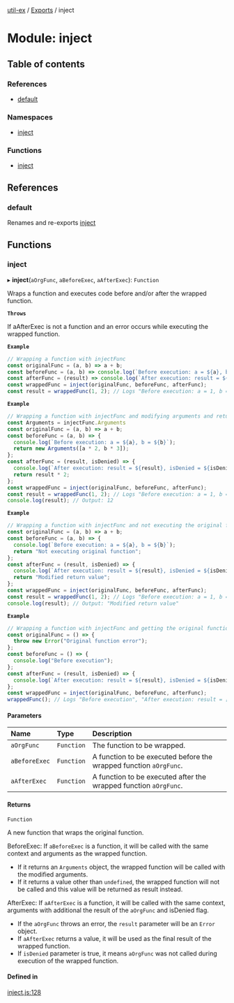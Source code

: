[util-ex](../README.md) / [Exports](../modules.md) / inject

# Module: inject

## Table of contents

### References

- [default](inject.md#default)

### Namespaces

- [inject](inject.inject.md)

### Functions

- [inject](inject.md#inject)

## References

### default

Renames and re-exports [inject](inject.md#inject)

## Functions

### inject

▸ **inject**(`aOrgFunc`, `aBeforeExec`, `aAfterExec`): `Function`

Wraps a function and executes code before and/or after the wrapped function.

**`Throws`**

If aAfterExec is not a function and an error occurs while executing the wrapped function.

**`Example`**

```js
// Wrapping a function with injectFunc
const originalFunc = (a, b) => a + b;
const beforeFunc = (a, b) => console.log(`Before execution: a = ${a}, b = ${b}`);
const afterFunc = (result) => console.log(`After execution: result = ${result}`);
const wrappedFunc = inject(originalFunc, beforeFunc, afterFunc);
const result = wrappedFunc(1, 2); // Logs "Before execution: a = 1, b = 2" and "After execution: result = 3"
```

**`Example`**

```js
// Wrapping a function with injectFunc and modifying arguments and return value
const Arguments = injectFunc.Arguments
const originalFunc = (a, b) => a + b;
const beforeFunc = (a, b) => {
  console.log(`Before execution: a = ${a}, b = ${b}`);
  return new Arguments([a * 2, b * 3]);
};
const afterFunc = (result, isDenied) => {
  console.log(`After execution: result = ${result}, isDenied = ${isDenied}`);
  return result * 2;
};
const wrappedFunc = inject(originalFunc, beforeFunc, afterFunc);
const result = wrappedFunc(1, 2); // Logs "Before execution: a = 1, b = 2", "After execution: result = 6, isDenied = false"
console.log(result); // Output: 12
```

**`Example`**

```js
// Wrapping a function with injectFunc and not executing the original function
const originalFunc = (a, b) => a + b;
const beforeFunc = (a, b) => {
  console.log(`Before execution: a = ${a}, b = ${b}`);
  return "Not executing original function";
};
const afterFunc = (result, isDenied) => {
  console.log(`After execution: result = ${result}, isDenied = ${isDenied}`);
  return "Modified return value";
};
const wrappedFunc = inject(originalFunc, beforeFunc, afterFunc);
const result = wrappedFunc(1, 2); // Logs "Before execution: a = 1, b = 2", "After execution: result = Modified return value, isDenied = true"
console.log(result); // Output: "Modified return value"
```

**`Example`**

```js
// Wrapping a function with injectFunc and getting the original function's error
const originalFunc = () => {
  throw new Error("Original function error");
};
const beforeFunc = () => {
  console.log("Before execution");
};
const afterFunc = (result, isDenied) => {
  console.log(`After execution: result = ${result}, isDenied = ${isDenied}`);
};
const wrappedFunc = inject(originalFunc, beforeFunc, afterFunc);
wrappedFunc(); // Logs "Before execution", "After execution: result = [Error: Original function error], isDenied = false"
```

#### Parameters

| Name | Type | Description |
| :------ | :------ | :------ |
| `aOrgFunc` | `Function` | The function to be wrapped. |
| `aBeforeExec` | `Function` | A function to be executed before the wrapped function `aOrgFunc`. |
| `aAfterExec` | `Function` | A function to be executed after the wrapped function `aOrgFunc`. |

#### Returns

`Function`

A new function that wraps the original function.

BeforeExec:
If `aBeforeExec` is a function, it will be called with the same context and arguments as the wrapped function.
- If it returns an `Arguments` object, the wrapped function will be called with the modified arguments.
- If it returns a value other than `undefined`, the wrapped function will not be called and this value will be returned as result instead.

AfterExec:
If `aAfterExec` is a function, it will be called with the same context, arguments with additional the result of the `aOrgFunc` and isDenied flag.
- If the `aOrgFunc` throws an error, the `result` parameter will be an `Error` object.
- If `aAfterExec` returns a value, it will be used as the final result of the wrapped function.
- If `isDenied` parameter is true, it means `aOrgFunc` was not called during execution of the wrapped function.

#### Defined in

[inject.js:128](https://github.com/snowyu/util-ex.js/blob/de980c9/src/inject.js#L128)
